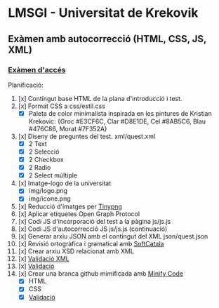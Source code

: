 # LMSGI - Universitat de Krekovik
## Exàmen amb autocorrecció (HTML, CSS, JS, XML)

### [Exàmen d'accés](https://rawgit.com/2aven/LMSGI_03-UdK/minify/index.html)

Planificació:
1. [x] Contingut base HTML de la plana d'introducció i test.
1. [x] Format CSS a css/estil.css
    - [x] Paleta de color minimalista inspirada en les pintures de Kristian Krekovic: {Groc \#E3CF6C, Clar \#D8E1DE, Cel \#8AB5C6, Blau \#476C86, Morat \#7F352A}
1. [x] Diseny de preguntes del test. xml/quest.xml
    - [x] 2 Text
    - [x] 2 Selecció
    - [x] 2 Checkbox
    - [x] 2 Radio
    - [x] 2 Select múltiple
1. [x] Imatge-logo de la universitat
    - [x] img/logo.png
    - [x] img/icone.png
1. [x] Reducció d'imatges per [Tinypng](https://tinypng.com/)
1. [x] Aplicar etiquetes Open Graph Protocol
1. [x] Codi JS d'incorporació del test a la pàgina js/js.js
1. [x] Codi JS d'autocorrecció JS js/js.js (continuació)
1. [x] Generar arxiu JSON amb el contingut del XML json/quest.json
1. [x] Revisió ortogràfica i gramatical amb [SoftCatala](https://www.softcatala.org/corrector/)
1. [x] Crear arxiu XSD relacionat amb XML
1. [x] [Validació XML](http://www.xmlvalidation.com/)
1. [x] [Validació][Validator]
1. [x] Crear una branca github mimificada amb [Minify Code](http://minifycode.com/)
    - [x] HTML
    - [x] CSS
    - [x] [Validació][Validator]

[Validator]: https://validator.w3.org/
